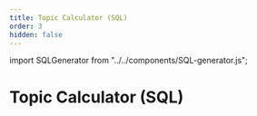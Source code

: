 ```yaml
---
title: Topic Calculator (SQL)
order: 3
hidden: false
---
```



import SQLGenerator from "../../components/SQL-generator.js";

# Topic Calculator (SQL)

<p>

   <SQLGenerator />

</p>